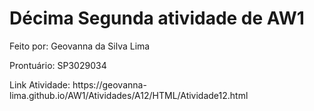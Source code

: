 # Décima Segunda atividade de AW1

<p>Feito por: Geovanna da Silva Lima</p>
<p>Prontuário: SP3029034</p>
<p>Link Atividade: https://geovanna-lima.github.io/AW1/Atividades/A12/HTML/Atividade12.html</p>
